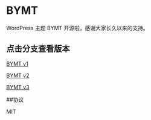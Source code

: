 # BYMT
WordPress 主题 BYMT 开源啦，感谢大家长久以来的支持。

## 点击分支查看版本

[BYMT v1](https://github.com/maicong/BYMT/tree/v1)

[BYMT v2](https://github.com/maicong/BYMT/tree/v2)

[BYMT v3](https://github.com/maicong/BYMT/tree/v3)

##协议

MIT
